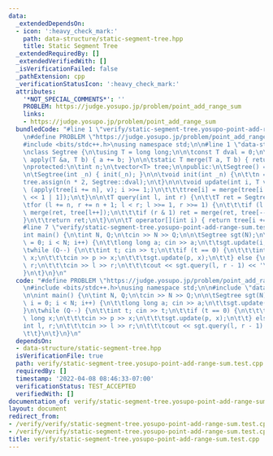 ```yaml
---
data:
  _extendedDependsOn:
  - icon: ':heavy_check_mark:'
    path: data-structure/static-segment-tree.hpp
    title: Static Segment Tree
  _extendedRequiredBy: []
  _extendedVerifiedWith: []
  _isVerificationFailed: false
  _pathExtension: cpp
  _verificationStatusIcon: ':heavy_check_mark:'
  attributes:
    '*NOT_SPECIAL_COMMENTS*': ''
    PROBLEM: https://judge.yosupo.jp/problem/point_add_range_sum
    links:
    - https://judge.yosupo.jp/problem/point_add_range_sum
  bundledCode: "#line 1 \"verify/static-segment-tree.yosupo-point-add-range-sum.test.cpp\"\
    \n#define PROBLEM \"https://judge.yosupo.jp/problem/point_add_range_sum\"\n\n\
    #include <bits/stdc++.h>\nusing namespace std;\n\n#line 1 \"data-structure/static-segment-tree.hpp\"\
    \nclass Segtree {\n\tusing T = long long;\n\n\tconst T dval = 0;\n\n\tstatic void\
    \ apply(T &a, T b) { a += b; }\n\n\tstatic T merge(T a, T b) { return a + b; }\n\
    \nprotected:\n\tint n;\n\tvector<T> tree;\n\npublic:\n\tSegtree() = default;\n\
    \n\tSegtree(int _n) { init(_n); }\n\n\tvoid init(int _n) {\n\t\tn = _n;\n\t\t\
    tree.assign(n * 2, Segtree::dval);\n\t}\n\n\tvoid update(int i, T v) {\n\t\tfor\
    \ (apply(tree[i += n], v); i >>= 1;)\n\t\t\ttree[i] = merge(tree[i << 1], tree[i\
    \ << 1 | 1]);\n\t}\n\n\tT query(int l, int r) {\n\t\tT ret = Segtree::dval;\n\t\
    \tfor (l += n, r += n + 1; l < r; l >>= 1, r >>= 1) {\n\t\t\tif (l & 1) ret =\
    \ merge(ret, tree[l++]);\n\t\t\tif (r & 1) ret = merge(ret, tree[--r]);\n\t\t\
    }\n\t\treturn ret;\n\t}\n\n\tT operator[](int i) { return tree[i += n]; }\n};\n\
    #line 7 \"verify/static-segment-tree.yosupo-point-add-range-sum.test.cpp\"\n\n\
    int main() {\n\tint N, Q;\n\tcin >> N >> Q;\n\n\tSegtree sgt(N);\n\tfor (int i\
    \ = 0; i < N; i++) {\n\t\tlong long a; cin >> a;\n\t\tsgt.update(i, a);\n\t}\n\
    \twhile (Q--) {\n\t\tint t; cin >> t;\n\t\tif (t == 0) {\n\t\t\tint p; long long\
    \ x;\n\t\t\tcin >> p >> x;\n\t\t\tsgt.update(p, x);\n\t\t} else {\n\t\t\tint l,\
    \ r;\n\t\t\tcin >> l >> r;\n\t\t\tcout << sgt.query(l, r - 1) << '\\n';\n\t\t\
    }\n\t}\n}\n"
  code: "#define PROBLEM \"https://judge.yosupo.jp/problem/point_add_range_sum\"\n\
    \n#include <bits/stdc++.h>\nusing namespace std;\n\n#include \"data-structure/static-segment-tree.hpp\"\
    \n\nint main() {\n\tint N, Q;\n\tcin >> N >> Q;\n\n\tSegtree sgt(N);\n\tfor (int\
    \ i = 0; i < N; i++) {\n\t\tlong long a; cin >> a;\n\t\tsgt.update(i, a);\n\t\
    }\n\twhile (Q--) {\n\t\tint t; cin >> t;\n\t\tif (t == 0) {\n\t\t\tint p; long\
    \ long x;\n\t\t\tcin >> p >> x;\n\t\t\tsgt.update(p, x);\n\t\t} else {\n\t\t\t\
    int l, r;\n\t\t\tcin >> l >> r;\n\t\t\tcout << sgt.query(l, r - 1) << '\\n';\n\
    \t\t}\n\t}\n}\n"
  dependsOn:
  - data-structure/static-segment-tree.hpp
  isVerificationFile: true
  path: verify/static-segment-tree.yosupo-point-add-range-sum.test.cpp
  requiredBy: []
  timestamp: '2022-04-08 08:46:33-07:00'
  verificationStatus: TEST_ACCEPTED
  verifiedWith: []
documentation_of: verify/static-segment-tree.yosupo-point-add-range-sum.test.cpp
layout: document
redirect_from:
- /verify/verify/static-segment-tree.yosupo-point-add-range-sum.test.cpp
- /verify/verify/static-segment-tree.yosupo-point-add-range-sum.test.cpp.html
title: verify/static-segment-tree.yosupo-point-add-range-sum.test.cpp
---
```

